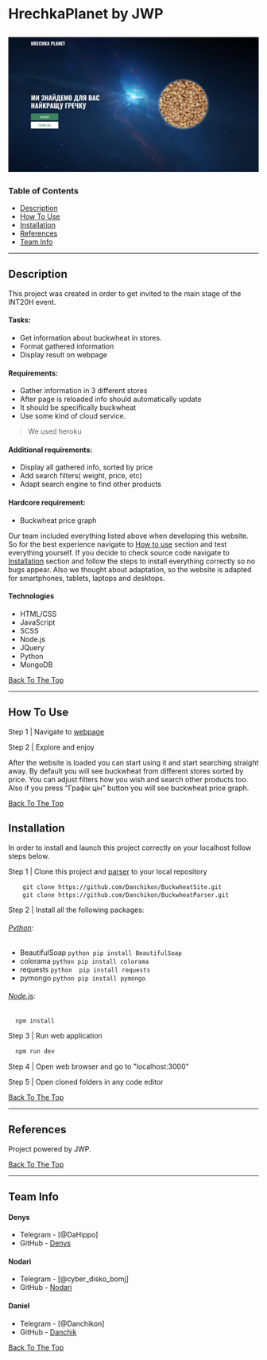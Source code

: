 # HrechkaPlanet by JWP

![Project Image](https://github.com/Danchikon/BuckwheatSite/blob/dev/r_logo.jpg)
---

### Table of Contents
- [Description](#description)
- [How To Use](#how-to-use)
- [Installation](#installation)
- [References](#references)
- [Team Info](#team-info)
---

## Description

This project was created in order to get invited to the main stage of the INT20H event.

#### Tasks:
  - Get information about buckwheat in stores. 
  - Format gathered information 
  - Display result on webpage
  
#### Requirements:
  - Gather information in 3 different stores
  - After page is reloaded info should automatically update 
  - It should be specifically buckwheat
  - Use some kind of cloud service.
  > We used heroku
  
#### Additional requirements: 
  - Display all gathered info, sorted by price
  - Add search filters( weight, price, etc)
  - Adapt search engine to find other products

#### Hardcore requirement:
  - Buckwheat price graph

Our team included everything listed above when developing this website. So for the best experience navigate to [How to use](#how-to-use) section and test everything yourself. If you decide to check source code navigate to [Installation](#installation) section and follow the steps to install everything correctly so no bugs appear. Also we thought about adaptation, so the website is adapted for smartphones, tablets, laptops and desktops.






#### Technologies

- HTML/CSS
- JavaScript
- SCSS
- Node.js
- JQuery
- Python
- MongoDB


[Back To The Top](#hrechkaplanet-by-jwp)

---

## How To Use

Step 1 | Navigate to [webpage]()

Step 2 | Explore and enjoy

After the website is loaded you can start using it and start searching straight away. By default you will see buckwheat from different stores sorted by price. You can adjust filters how you wish and search other products too. Also if you press "Графік цін" button you will see buckwheat price graph.


[Back To The Top](#hrechkaplanet-by-jwp)


## Installation 
In order to install and launch this project correctly on your localhost follow steps below.

Step 1 | Clone this project and [parser](https://github.com/Danchikon/BuckwheatParser/) to your local repository
  ```git
      git clone https://github.com/Danchikon/BuckwheatSite.git
      git clone https://github.com/Danchikon/BuckwheatParser.git
  ```
 Step 2 | Install all the following packages:

###### [Python](https://www.python.org/downloads/):
- BeautifulSoap
        ```python
          pip install BeautifulSoap
        ```
- colorama
        ```python
          pip install colorama
        ```
- requests
        ```python 
          pip install requests
        ```
- pymongo
        ```python
          pip install pymongo
        ```
###### [Node.js](https://nodejs.org/en/download/):

```node
  npm install
```

  Step 3 | Run web application

```cmd
  npm run dev
```

  Step 4 | Open web browser and go to "localhost:3000"
  
  Step 5 | Open cloned folders in any code editor


[Back To The Top](#hrechkaplanet-by-jwp)

---

## References

Project powered by JWP.

[Back To The Top](#hrechkaplanet-by-jwp)

---


## Team Info

#### Denys

- Telegram - [@DaHippo]
- GitHub - [Denys](https://github.com/DenisTvardovskiy)

#### Nodari

- Telegram - [@cyber_disko_bomj]
- GitHub - [Nodari](https://github.com/nodari-dev)

#### Daniel

- Telegram - [@Danchikon]
- GitHub - [Danchik](https://github.com/Danchikon)


[Back To The Top](#hrechkaplanet-by-jwp)

